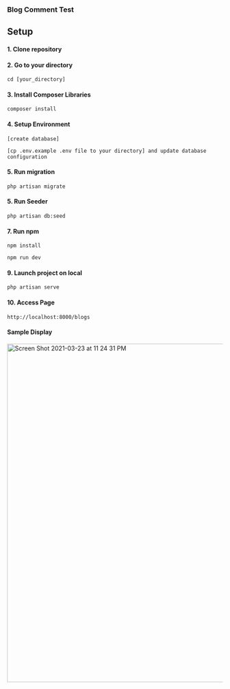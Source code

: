 ### Blog Comment Test

## Setup

#### 1. Clone repository

#### 2. Go to your directory

`cd [your_directory]`

#### 3. Install Composer Libraries

`composer install`

#### 4. Setup Environment

`[create database]`

`[cp .env.example .env file to your directory] and update database configuration`

#### 5. Run migration

`php artisan migrate`

#### 5. Run Seeder

`php artisan db:seed`

#### 7. Run npm

`npm install`

`npm run dev`

#### 9. Launch project on local

`php artisan serve`

#### 10. Access Page

`http://localhost:8000/blogs`

#### Sample Display
<img width="790" alt="Screen Shot 2021-03-23 at 11 24 31 PM" src="https://user-images.githubusercontent.com/14358139/112176376-02047780-8c33-11eb-8e97-8c17e81f1104.png">


